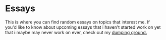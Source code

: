 # Essays

This is where you can find random essays on topics that interest me. If you'd like to know about upcoming essays that i haven't started work on yet that i maybe may never work on ever, check out my [dumping ground.](wiki/dumping-ground)

